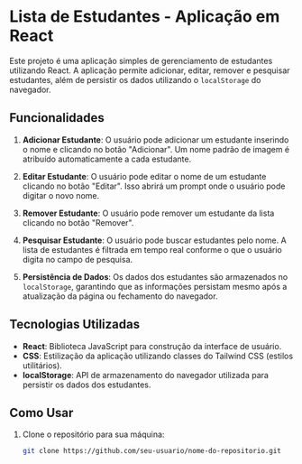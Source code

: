 # Lista de Estudantes - Aplicação em React

Este projeto é uma aplicação simples de gerenciamento de estudantes utilizando React. A aplicação permite adicionar, editar, remover e pesquisar estudantes, além de persistir os dados utilizando o `localStorage` do navegador.

## Funcionalidades

1. **Adicionar Estudante**: O usuário pode adicionar um estudante inserindo o nome e clicando no botão "Adicionar". Um nome padrão de imagem é atribuído automaticamente a cada estudante.
   
2. **Editar Estudante**: O usuário pode editar o nome de um estudante clicando no botão "Editar". Isso abrirá um prompt onde o usuário pode digitar o novo nome.

3. **Remover Estudante**: O usuário pode remover um estudante da lista clicando no botão "Remover".

4. **Pesquisar Estudante**: O usuário pode buscar estudantes pelo nome. A lista de estudantes é filtrada em tempo real conforme o que o usuário digita no campo de pesquisa.

5. **Persistência de Dados**: Os dados dos estudantes são armazenados no `localStorage`, garantindo que as informações persistam mesmo após a atualização da página ou fechamento do navegador.

## Tecnologias Utilizadas

- **React**: Biblioteca JavaScript para construção da interface de usuário.
- **CSS**: Estilização da aplicação utilizando classes do Tailwind CSS (estilos utilitários).
- **localStorage**: API de armazenamento do navegador utilizada para persistir os dados dos estudantes.

## Como Usar
1. Clone o repositório para sua máquina:

   ```bash
   git clone https://github.com/seu-usuario/nome-do-repositorio.git
    ```